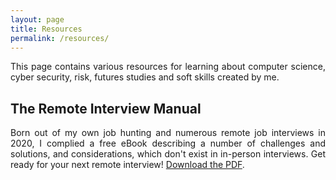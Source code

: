 ```yaml
---
layout: page
title: Resources
permalink: /resources/
---
```


<style>p { text-align: justify; }</style>

This page contains various resources for learning about computer science, cyber security, risk, futures studies and soft skills created by me.

## The Remote Interview Manual

Born out of my own job hunting and numerous remote job interviews in 2020, I complied a free eBook describing a number of challenges and solutions, and considerations, which don't exist in in-person interviews. Get ready for your next remote interview! <a href="https://krisbolton.com/documents/the-remote-interview-manual-kris-bolton.pdf" target="_blank">Download the PDF</a>.

